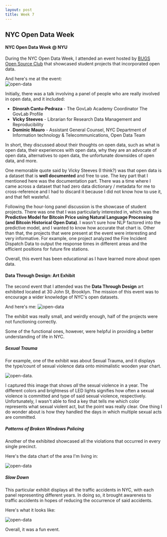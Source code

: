 ```yaml
---
layout: post  
title: Week 7
---
```

## NYC Open Data Week

#### NYC Open Data Week @ NYU

During the NYC Open Data Week, I attended an event hosted by [BUGS Open Source Club](https://bugs-nyu.github.io/open-data/open_data_week.html) that showcased student projects that incorporated open data.  

And here's me at the event:    
![open-data](./../images/bugs-nyu.jpg "Here's me!")

Initially, there was a talk involving a panel of people who are really involved in open data, and it included:  
  * __Dinorah Cantu-Pedraza__ - The GovLab Academy Coordinator The GovLab Profile
  * __Vicky Steeves__ - Librarian for Research Data Management and Reproducibility
  * __Dominic Mauro__ - Assistant General Counsel, NYC Department of Information technology & Telecommunications, Open Data Team
  
  In short, they discussed about their thoughts on open data, such as what is open data, their experiences with open data, why they are an advocate of open data, alternatives to open data, the unfortunate downsides of open data, and more.  
    
  One memorable quote said by Vicky Steeves (I think?) was that open data is a dataset that is __well documented__ and free to use. The key part that I mentioned here was the documentation part. There was a time where I came across a dataset that had zero data dictionary / metadata for me to cross-reference and I had to discard it because I did not know how to use it, and that felt wasteful.    
  
  Following the hour-long panel discussion is the showcase of student projects. There was one that I was particularly interested in, which was the __Predictive Model for Bitcoin Price using Natural Language Processing (and Bitcoin Historical Open Data)__. I wasn't sure how NLP factored into the predictive model, and I wanted to know how accurate that chart is. Other than that, the projects that were present at the event were interesting and very informative. For example, one project analyzed the Fire Incident Dispatch Data to output the response times in different areas and the efficient positions for future fire stations. 
  
  Overall, this event has been educational as I have learned more about open data. 
  
  #### Data Through Design: Art Exhibit
  
  The second event that I attended was the __Data Through Design__ art exhibited located at 30 John St, Brooklyn. The mission of this event was to encourage a wider knowledge of NYC's open datasets.  
  
  And here's me:
  ![open-data](./../images/art-exhibit.jpg "Here's me!")  
  
  The exhibit was really small, and weirdly enough, half of the projects were not functioning correctly. 
  
  Some of the functional ones, however, were helpful in providing a better understanding of life in NYC.
  
  ##### Sexual Trauma
  
  For example, one of the exhibit was about Sexual Trauma, and it displays the type/count of sexual violence data onto minimalistic wooden year chart. 
  
  ![open-data](./../images/dataset-2.jpg). 
  
  I captured this image that shows *all* the sexual violence in a year. The different colors and brightness of LED lights signifies how often a sexual violence is committed and  type of said sexual violence, respectively. Unfortunately, I wasn't able to find a key that tells me which color represents what sexual violent act, but the point was really clear. One thing I do wonder about is how they handled the days in which multiple sexual acts are committed. 
  
  ##### Patterns of Broken Windows Policing
  
  Another of the exhibited showcased all the violations that occurred in every single precinct. 
  
  Here's the data chart of the area I'm living in:  
  
  ![open-data](./../images/dataset-3.jpg)
  
  ##### Slow Down
   
   This particular exhibit displays all the traffic accidents in NYC, with each panel representing different years. In doing so, it brought awareness to traffic accidents in hopes of reducing the occurrence of said accidents. 
   
   Here's what it looks like:
   
   ![open-data](./../images/dataset-1.jpg)
     
   Overall, it was a fun event.
 